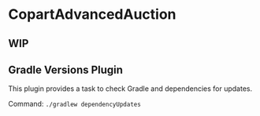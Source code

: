 # CopartAdvancedAuction

## WIP

## Gradle Versions Plugin

This plugin provides a task to check Gradle and dependencies for updates.

Command: `./gradlew dependencyUpdates`